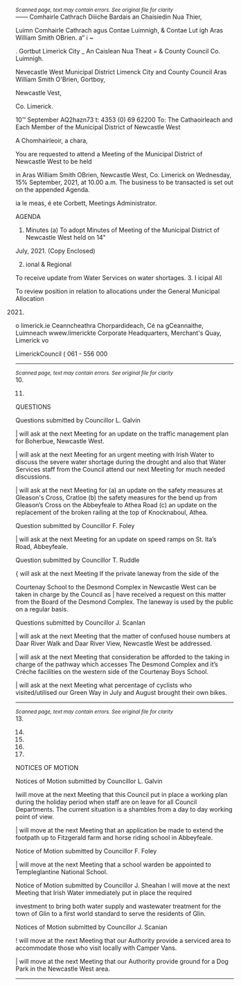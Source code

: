 *<small>Scanned page, text may contain errors. See original file for clarity</small>*  
—_—_ Comhairle Cathrach Diiiche Bardais an Chaisiedin Nua Thier,

Luimn Comhairle Cathrach agus Contae Luimnigh,
& Contae Lut igh Aras William Smith OBrien.
a“ i ~

. Gortbut
Limerick City _ An Caislean Nua Theat
= & County Council Co. Luimnigh.

Nevecastle West Municipal District
Limenck City and County Council
Aras William Smith O'Brien,
Gortboy,

Newcastle Vest,

Co. Limerick.

10™ September AQ2hazn73
t: 4353 (0) 69 62200
To: The Cathaoirleach and Each Member of the Municipal District of Newcastle West

A Chomhairleoir, a chara,

You are requested to attend a Meeting of the Municipal District of Newcastle West to be held

in Aras William Smith OBrien, Newcastle West, Co. Limerick on Wednesday, 15% September,
2021, at 10.00 a.m. The business to be transacted is set out on the appended Agenda.

ia le meas, é
ete Corbett,
Meetings Administrator.

AGENDA

1. Minutes
(a) To adopt Minutes of Meeting of the Municipal District of Newcastle West held on 14"

July, 2021.
(Copy Enclosed)

2. ional & Regional

To receive update from Water Services on water shortages.
3. I icipal All

To review position in relation to allocations under the General Municipal Allocation

2021.
o limerick.ie
Ceanncheathra Chorpardideach, Cé na gCeannaithe, Luimneach wwew.limerickte
Corporate Headquarters, Merchant's Quay, Limerick vo

LimerickCouncil
( 061 - 556 000

---
*<small>Scanned page, text may contain errors. See original file for clarity</small>*  
10.

11.

QUESTIONS

Questions submitted by Councillor L. Galvin

| will ask at the next Meeting for an update on the traffic management plan for
Boherbue, Newcastle West.

| will ask at the next Meeting for an urgent meeting with Irish Water to discuss the
severe water shortage during the drought and also that Water Services staff from
the Council attend our next Meeting for much needed discussions.

| will ask at the next Meeting for (a) an update on the safety measures at Gleason's
Cross, Cratloe (b) the safety measures for the bend up from Gleason’s Cross on the
Abbeyfeale to Athea Road (c) an update on the replacement of the broken railing at
the top of Knocknaboul, Athea.

Question submitted by Councillor F. Foley

| will ask at the next Meeting for an update on speed ramps on St. Ita’s Road,
Abbeyfeale.

Question submitted by Councillor T. Ruddle

{ will ask at the next Meeting If the private laneway from the side of the

Courtenay School to the Desmond Complex in Newcastle West can be taken in charge
by the Council as | have received a request on this matter from the Board of the
Desmond Complex. The laneway is used by the public on a regular basis.

Questions submitted by Councillor J. Scanlan

| will ask at the next Meeting that the matter of confused house numbers at Daar
River Walk and Daar River View, Newcastle West be addressed.

| will ask at the next Meeting that consideration be afforded to the taking in charge of
the pathway which accesses The Desmond Complex and it’s Créche facilities on the
western side of the Courtenay Boys School.

| will ask at the next Meeting what percentage of cyclists who visited/utilised our
Green Way in July and August brought their own bikes.

---
*<small>Scanned page, text may contain errors. See original file for clarity</small>*  
13.

14.

15.

16.

17.

NOTICES OF MOTION

Notices of Motion submitted by Councillor L. Galvin

Iwill move at the next Meeting that this Council put in place a working plan during the
holiday period when staff are on leave for all Council Departments. The current
situation is a shambles from a day to day working point of view.

| will move at the next Meeting that an application be made to extend the footpath
up to Fitzgerald farm and horse riding school in Abbeyfeale.

Notice of Motion submitted by Councillor F. Foley

| will move at the next Meeting that a school warden be appointed to
Templeglantine National School.

Notice of Motion submitted by Councillor J. Sheahan
I will move at the next Meeting that Irish Water immediately put in place the required

investment to bring both water supply and wastewater treatment for the town of Glin
to a first world standard to serve the residents of Glin.

Notices of Motion submitted by Councillor J. Scanian

! will move at the next Meeting that our Authority provide a serviced area to
accommodate those who visit locally with Camper Vans.

| will move at the next Meeting that our Authority provide ground for a Dog Park in
the Newcastle West area.

---
